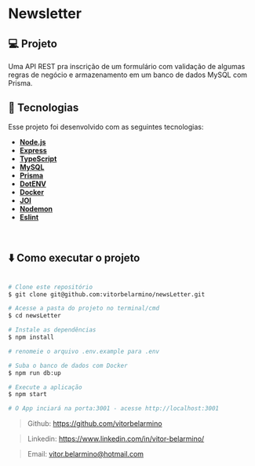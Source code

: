 # Newsletter

## 💻 Projeto
 Uma API REST pra inscrição de um formulário com validação de algumas regras de negócio e armazenamento em um banco de dados MySQL com Prisma.
</br>

## 🚀 Tecnologias

Esse projeto foi desenvolvido com as seguintes tecnologias:

-  **[Node.js](https://nodejs.org/en/)**
-  **[Express](https://expressjs.com/)**
-  **[TypeScript](https://www.typescriptlang.org/)**
-  **[MySQL](https://www.mysql.com/)**
-  **[Prisma](https://www.prisma.io/)**
-  **[DotENV](https://github.com/motdotla/dotenv)**
-  **[Docker](https://www.docker.com/)**
-  **[JOI](https://joi.dev/)**
-  **[Nodemon](https://nodemon.io/)**
-  **[Eslint](https://eslint.org/)**
</br>

## ⬇️ Como executar o projeto

```bash

# Clone este repositório
$ git clone git@github.com:vitorbelarmino/newsLetter.git

# Acesse a pasta do projeto no terminal/cmd
$ cd newsLetter

# Instale as dependências
$ npm install

# renomeie o arquivo .env.example para .env

# Suba o banco de dados com Docker
$ npm run db:up

# Execute a aplicação
$ npm start

# O App inciará na porta:3001 - acesse http://localhost:3001 
```

> Github: https://github.com/vitorbelarmino

> Linkedin: https://www.linkedin.com/in/vitor-belarmino/

> Email: vitor.belarmino@hotmail.com
